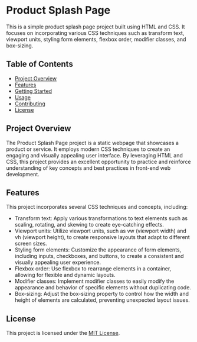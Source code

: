 # Product Splash Page

This is a simple product splash page project built using HTML and CSS. It focuses on incorporating various CSS techniques such as transform text, viewport units, styling form elements, flexbox order, modifier classes, and box-sizing.
## Table of Contents
- [Project Overview](#project-overview)
- [Features](#features)
- [Getting Started](#getting-started)
- [Usage](#usage)
- [Contributing](#contributing)
- [License](#license)

## Project Overview
The Product Splash Page project is a static webpage that showcases a product or service. It employs modern CSS techniques to create an engaging and visually appealing user interface. By leveraging HTML and CSS, this project provides an excellent opportunity to practice and reinforce understanding of key concepts and best practices in front-end web development.

## Features
This project incorporates several CSS techniques and concepts, including:

- Transform text: Apply various transformations to text elements such as scaling, rotating, and skewing to create eye-catching effects.
- Viewport units: Utilize viewport units, such as vw (viewport width) and vh (viewport height), to create responsive layouts that adapt to different screen sizes.
- Styling form elements: Customize the appearance of form elements, including inputs, checkboxes, and buttons, to create a consistent and visually appealing user experience.
- Flexbox order: Use flexbox to rearrange elements in a container, allowing for flexible and dynamic layouts.
- Modifier classes: Implement modifier classes to easily modify the appearance and behavior of specific elements without duplicating code.
- Box-sizing: Adjust the box-sizing property to control how the width and height of elements are calculated, preventing unexpected layout issues.

## License
This project is licensed under the [MIT License](LICENSE).